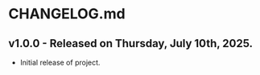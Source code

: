 # CHANGELOG.md

## v1.0.0 - Released on Thursday, July 10th, 2025.

-   Initial release of project.
